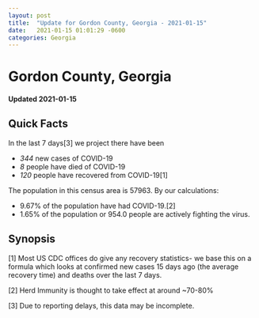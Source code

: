 ```yaml
---
layout: post
title:  "Update for Gordon County, Georgia - 2021-01-15"
date:   2021-01-15 01:01:29 -0600
categories: Georgia
---
```


# Gordon County, Georgia
#### Updated 2021-01-15

## Quick Facts

In the last 7 days[3] we project there have been
- *344* new cases of COVID-19
- *8* people have died of COVID-19
- *120* people have recovered from COVID-19[1]

The population in this census area is 57963. By our calculations:
- 9.67% of the population have had COVID-19.[2]
- 1.65% of the population or 954.0 people are actively fighting the virus.

## Synopsis




[1] Most US CDC offices do give any recovery statistics- we base this on a formula which looks at confirmed new cases
15 days ago (the average recovery time) and deaths over the last 7 days.

[2] Herd Immunity is thought to take effect at around ~70-80%

[3] Due to reporting delays, this data may be incomplete.
 
    